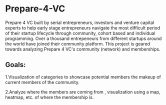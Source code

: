 # Prepare-4-VC
Prepare 4 VC built by serial entrepreneurs, investors and venture capital experts to help early stage entrepreneurs navigate the most difficult period of their startup lifecycle through community, cohort based and individual programming. Over a thousand entrepeneurs from different startups around the world have joined their community platform. This project is geared towards analyzing Prepare 4 VC's community (network) and memberships.

## Goals:

1.Visualization of categories to showcase potential members the makeup of current members of the community.

2.Analyze where the members are coming from , visualization using a map, heatmap, etc. of where the membership is.
